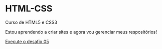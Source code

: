 # HTML-CSS
 Curso de HTML5 e CSS3

Estou aprendendo a criar sites e agora vou gerenciar meus respositórios!

<a href="https://JhonnyVittor.github.io/html-css\Desafios\d005/android.html"> Execute o desafio 05 </a>